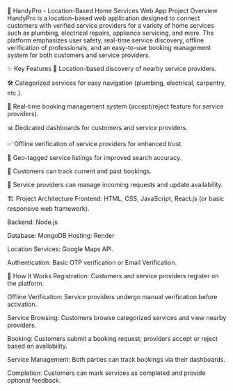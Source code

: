 
📱 HandyPro - Location-Based Home Services Web App
Project Overview
HandyPro is a location-based web application designed to connect customers with verified service providers for a variety of home services such as plumbing, electrical repairs, appliance servicing, and more.
The platform emphasizes user safety, real-time service discovery, offline verification of professionals, and an easy-to-use booking management system for both customers and service providers.

✨ Key Features
🔎 Location-based discovery of nearby service providers.

🛠️ Categorized services for easy navigation (plumbing, electrical, carpentry, etc.).

📅 Real-time booking management system (accept/reject feature for service providers).

📊 Dedicated dashboards for customers and service providers.

✅ Offline verification of service providers for enhanced trust.

📍 Geo-tagged service listings for improved search accuracy.

🧾 Customers can track current and past bookings.

💬 Service providers can manage incoming requests and update availability.

🏗️ Project Architecture
Frontend: HTML, CSS, JavaScript, React.js (or basic responsive web framework).

Backend: Node.js 

Database: MongoDB 
Hosting: Render

Location Services: Google Maps API.

Authentication: Basic OTP verification or Email Verification.

🚀 How It Works
Registration: Customers and service providers register on the platform.

Offline Verification: Service providers undergo manual verification before activation.

Service Browsing: Customers browse categorized services and view nearby providers.

Booking: Customers submit a booking request; providers accept or reject based on availability.

Service Management: Both parties can track bookings via their dashboards.

Completion: Customers can mark services as completed and provide optional feedback.

